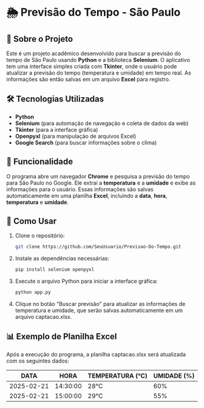 # 🌦 Previsão do Tempo - São Paulo

## 📌 Sobre o Projeto

Este é um projeto acadêmico desenvolvido para buscar a previsão do tempo de São Paulo usando **Python** e a biblioteca **Selenium**. O aplicativo tem uma interface simples criada com **Tkinter**, onde o usuário pode atualizar a previsão do tempo (temperatura e umidade) em tempo real. As informações são então salvas em um arquivo **Excel** para registro.

## 🛠 Tecnologias Utilizadas

- **Python**  
- **Selenium** (para automação de navegação e coleta de dados da web)  
- **Tkinter** (para a interface gráfica)  
- **Openpyxl** (para manipulação de arquivos Excel)  
- **Google Search** (para buscar informações sobre o clima)  

## 📄 Funcionalidade

O programa abre um navegador **Chrome** e pesquisa a previsão do tempo para São Paulo no Google. Ele extrai a **temperatura** e a **umidade** e exibe as informações para o usuário. Essas informações são salvas automaticamente em uma planilha **Excel**, incluindo a **data**, **hora**, **temperatura** e **umidade**.

## 🚀 Como Usar

1. Clone o repositório:

   ```bash
   git clone https://github.com/SeuUsuario/Previsao-Do-Tempo.git

2. Instale as dependências necessárias:

   ```bash
   pip install selenium openpyxl

3. Execute o arquivo Python para iniciar a interface gráfica:

   ```bash
   python app.py

4. Clique no botão "Buscar previsão" para atualizar as informações de temperatura e umidade, que serão salvas automaticamente em um arquivo captacao.xlsx.

## 📊 Exemplo de Planilha Excel
Após a execução do programa, a planilha captacao.xlsx será atualizada com os seguintes dados:

| DATA       | HORA    | TEMPERATURA (°C) | UMIDADE (%) |
|------------|---------|------------------|-------------|
| 2025-02-21 | 14:30:00| 28°C             | 60%         |
| 2025-02-21 | 15:00:00| 29°C             | 55%         |
